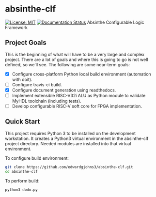 # absinthe-clf
[![License: MIT](https://img.shields.io/badge/License-MIT-yellow.svg)](https://opensource.org/licenses/MIT)
[![Documentation Status](https://readthedocs.org/projects/absinth-clf/badge/?version=latest)](http://absinth-clf.readthedocs.io/en/latest/?badge=latest)
Absinthe Configurable Logic Framework

## Project Goals
This is the beginning of what will have to be a very large and complex project.  There are a lot of goals and where this is going to go is not well defined, so we'll see.  The following are some near-term goals:

- [x] Configure cross-platform Python local build environment (automation with doit).
- [ ] Configure travis-ci build.
- [x] Configure document generation using readthedocs.
- [ ] Implement extensible RISC-V32i ALU as Python module to validate MyHDL toolchain (including tests).
- [ ] Develop configurable RISC-V soft core for FPGA implementation.

## Quick Start
This project requires Python 3 to be installed on the development workstation. It creates a Python3 virtual environment in the absinthe-clf project directory.  Needed modules are installed into that virtual environment.

To configure build environment:
```bash
git clone https://github.com/edwardgjohns3/absinthe-clf.git
cd absinthe-clf
```
To perform build:
```bash
python3 dodo.py
```
